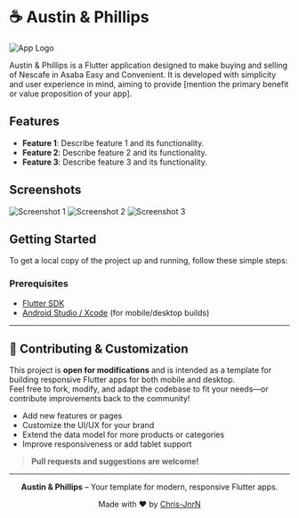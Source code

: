 # ☕ Austin & Phillips

![App Logo](https://github.com/Chris-JnrN/aap_shop/blob/main/assets/images/1.webp)

Austin & Phillips is a Flutter application designed to make buying and selling of Nescafe in Asaba Easy and Convenient. It is developed with simplicity and user experience in mind, aiming to provide [mention the primary benefit or value proposition of your app].

## Features

- **Feature 1**: Describe feature 1 and its functionality.
- **Feature 2**: Describe feature 2 and its functionality.
- **Feature 3**: Describe feature 3 and its functionality.

## Screenshots

![Screenshot 1](https://github.com/Chris-JnrN/aap_shop/blob/main/assets/images/1.webp)
![Screenshot 2](https://github.com/Chris-JnrN/aap_shop/blob/main/assets/images/2.webp)
![Screenshot 3](https://github.com/Chris-JnrN/aap_shop/blob/main/assets/images/3.webp)

## Getting Started

To get a local copy of the project up and running, follow these simple steps:

### Prerequisites

- [Flutter SDK](https://flutter.dev/docs/get-started/install)
- [Android Studio / Xcode](https://developer.android.com/studio) (for mobile/desktop builds)

---

## 🤝 Contributing & Customization

This project is **open for modifications** and is intended as a template for building responsive Flutter apps for both mobile and desktop.  
Feel free to fork, modify, and adapt the codebase to fit your needs—or contribute improvements back to the community!

- Add new features or pages
- Customize the UI/UX for your brand
- Extend the data model for more products or categories
- Improve responsiveness or add tablet support

> **Pull requests and suggestions are welcome!**

---

<p align="center">
  <b>Austin & Phillips</b> – Your template for modern, responsive Flutter apps.
</p>

<p align="center">
  Made with ❤️ by <a href="https://github.com/Chris-JnrN">Chris-JnrN</a>
</p>